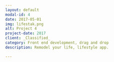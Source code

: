 ```yaml
---
layout: default
modal-id: 4
date: 2017-05-01
img: lifestak.png
alt: Project 4
project-date: 2017
client: _Classified_
category: Front end development, drag and drop
description: Remodel your life, lifestyle app.

---
```

